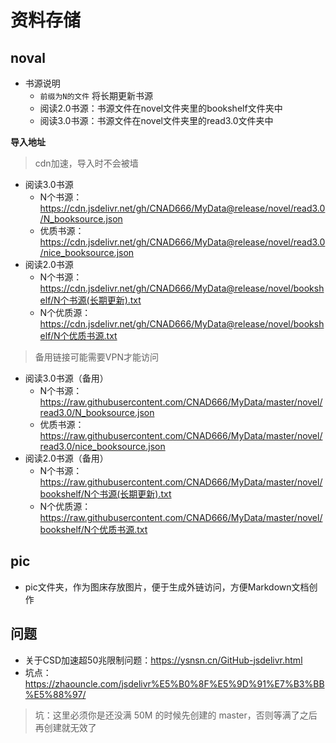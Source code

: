 # 资料存储

## noval

- 书源说明
  - `前缀为N的文件` 将长期更新书源
  - 阅读2.0书源：书源文件在novel文件夹里的bookshelf文件夹中
  - 阅读3.0书源：书源文件在novel文件夹里的read3.0文件夹中

**导入地址**

> cdn加速，导入时不会被墙

- 阅读3.0书源
  - N个书源：https://cdn.jsdelivr.net/gh/CNAD666/MyData@release/novel/read3.0/N_booksource.json
  - 优质书源：https://cdn.jsdelivr.net/gh/CNAD666/MyData@release/novel/read3.0/nice_booksource.json
- 阅读2.0书源
  - N个书源：https://cdn.jsdelivr.net/gh/CNAD666/MyData@release/novel/bookshelf/N个书源(长期更新).txt
  - N个优质源：https://cdn.jsdelivr.net/gh/CNAD666/MyData@release/novel/bookshelf/N个优质书源.txt

> 备用链接可能需要VPN才能访问

- 阅读3.0书源（备用）
  - N个书源：https://raw.githubusercontent.com/CNAD666/MyData/master/novel/read3.0/N_booksource.json
  - 优质书源：https://raw.githubusercontent.com/CNAD666/MyData/master/novel/read3.0/nice_booksource.json
- 阅读2.0书源（备用）
  - N个书源：https://raw.githubusercontent.com/CNAD666/MyData/master/novel/bookshelf/N个书源(长期更新).txt
  - N个优质源：https://raw.githubusercontent.com/CNAD666/MyData/master/novel/bookshelf/N个优质书源.txt

## pic

- pic文件夹，作为图床存放图片，便于生成外链访问，方便Markdown文档创作

## 问题
- 关于CSD加速超50兆限制问题：https://ysnsn.cn/GitHub-jsdelivr.html
- 坑点：https://zhaouncle.com/jsdelivr%E5%B0%8F%E5%9D%91%E7%B3%BB%E5%88%97/
> 坑：这里必须你是还没满 50M 的时候先创建的 master，否则等满了之后再创建就无效了
